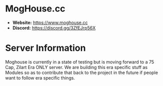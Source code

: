 # MogHouse.cc

  - **Website:** https://www.moghouse.cc
  - **Discord:** https://discord.gg/3ZfEJrp56X

# Server Information

Moghouse is currently in a state of testing but is moving forward to a 75 Cap, Zilart Era ONLY server. We are building this era specific stuff as Modules so as to contribute that back to the project in the future if people want to follow era specific things. 
